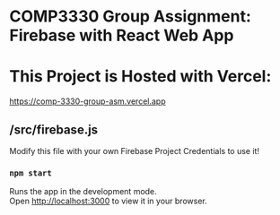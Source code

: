 # COMP3330 Group Assignment: Firebase with React Web App

# This Project is Hosted with Vercel:
https://comp-3330-group-asm.vercel.app


## /src/firebase.js
Modify this file with your own Firebase Project Credentials to use it!


### `npm start`

Runs the app in the development mode.\
Open [http://localhost:3000](http://localhost:3000) to view it in your browser.
